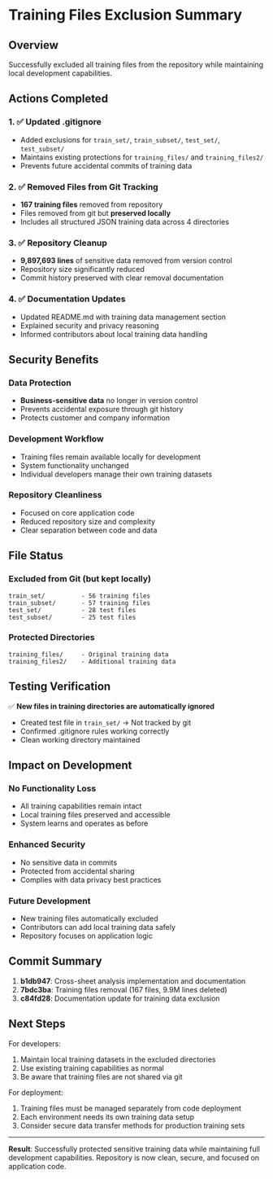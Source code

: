 # Training Files Exclusion Summary

## Overview
Successfully excluded all training files from the repository while maintaining local development capabilities.

## Actions Completed

### 1. ✅ Updated .gitignore
- Added exclusions for `train_set/`, `train_subset/`, `test_set/`, `test_subset/`
- Maintains existing protections for `training_files/` and `training_files2/`
- Prevents future accidental commits of training data

### 2. ✅ Removed Files from Git Tracking
- **167 training files** removed from repository
- Files removed from git but **preserved locally**
- Includes all structured JSON training data across 4 directories

### 3. ✅ Repository Cleanup
- **9,897,693 lines** of sensitive data removed from version control
- Repository size significantly reduced
- Commit history preserved with clear removal documentation

### 4. ✅ Documentation Updates
- Updated README.md with training data management section
- Explained security and privacy reasoning
- Informed contributors about local training data handling

## Security Benefits

### Data Protection
- **Business-sensitive data** no longer in version control
- Prevents accidental exposure through git history
- Protects customer and company information

### Development Workflow
- Training files remain available locally for development
- System functionality unchanged
- Individual developers manage their own training datasets

### Repository Cleanliness
- Focused on core application code
- Reduced repository size and complexity
- Clear separation between code and data

## File Status

### Excluded from Git (but kept locally)
```
train_set/          - 56 training files
train_subset/       - 57 training files  
test_set/           - 28 test files
test_subset/        - 25 test files
```

### Protected Directories
```
training_files/     - Original training data
training_files2/    - Additional training data
```

## Testing Verification

✅ **New files in training directories are automatically ignored**
- Created test file in `train_set/` → Not tracked by git
- Confirmed .gitignore rules working correctly
- Clean working directory maintained

## Impact on Development

### No Functionality Loss
- All training capabilities remain intact
- Local training files preserved and accessible
- System learns and operates as before

### Enhanced Security
- No sensitive data in commits
- Protected from accidental sharing
- Complies with data privacy best practices

### Future Development
- New training files automatically excluded
- Contributors can add local training data safely
- Repository focuses on application logic

## Commit Summary

1. **b1db947**: Cross-sheet analysis implementation and documentation
2. **7bdc3ba**: Training files removal (167 files, 9.9M lines deleted)
3. **c84fd28**: Documentation update for training data exclusion

## Next Steps

For developers:
1. Maintain local training datasets in the excluded directories
2. Use existing training capabilities as normal
3. Be aware that training files are not shared via git

For deployment:
1. Training files must be managed separately from code deployment
2. Each environment needs its own training data setup
3. Consider secure data transfer methods for production training sets

---

**Result**: Successfully protected sensitive training data while maintaining full development capabilities. Repository is now clean, secure, and focused on application code.
